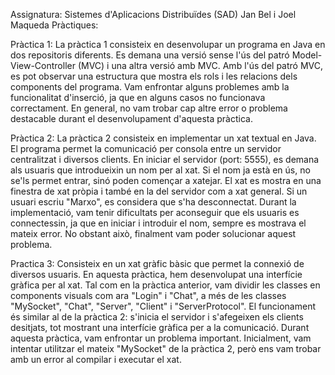 Assignatura: Sistemes d'Aplicacions Distribuïdes (SAD)
Jan Bel i Joel Maqueda
Pràctiques:

Pràctica 1:
La pràctica 1 consisteix en desenvolupar un programa en Java en dos repositoris diferents. Es demana una versió sense l'ús del patró Model-View-Controller (MVC) i una altra versió amb MVC. Amb l'ús del patró MVC, es pot observar una estructura que mostra els rols i les relacions dels components del programa. Vam enfrontar alguns problemes amb la funcionalitat d'inserció, ja que en alguns casos no funcionava correctament. En general, no vam trobar cap altre error o problema destacable durant el desenvolupament d'aquesta pràctica.

Pràctica 2:
La pràctica 2 consisteix en implementar un xat textual en Java. El programa permet la comunicació per consola entre un servidor centralitzat i diversos clients. En iniciar el servidor (port: 5555), es demana als usuaris que introdueixin un nom per al xat. Si el nom ja està en ús, no se'ls permet entrar, sinó poden començar a xatejar. El xat es mostra en una finestra de xat pròpia i també en la del servidor com a xat general. Si un usuari escriu "Marxo", es considera que s'ha desconnectat. Durant la implementació, vam tenir dificultats per aconseguir que els usuaris es connectessin, ja que en iniciar i introduir el nom, sempre es mostrava el mateix error. No obstant això, finalment vam poder solucionar aquest problema.

Practica 3:
Consisteix en un xat gràfic bàsic que permet la connexió de diversos usuaris. En aquesta pràctica, hem desenvolupat una interfície gràfica per al xat. Tal com en la pràctica anterior, vam dividir les classes en components visuals com ara "Login" i "Chat", a més de les classes "MySocket", "Chat", "Server", "Client" i "ServerProtocol". El funcionament és similar al de la pràctica 2: s'inicia el servidor i s'afegeixen els clients desitjats, tot mostrant una interfície gràfica per a la comunicació. Durant aquesta pràctica, vam enfrontar un problema important. Inicialment, vam intentar utilitzar el mateix "MySocket" de la pràctica 2, però ens vam trobar amb un error al compilar i executar el xat.
